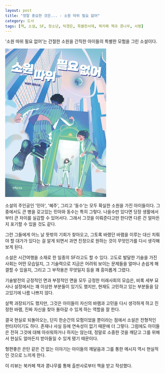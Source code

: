 ```yaml
---
layout: post
title: "정말 중요한 것은... - 소원 따위 필요 없어"
category: 도서
tags: [책, 소설, SF, 청소년, 탁경은, 특별한서재, 북카페 책과 콩나무, 서평]
---
```


'소원 따위 필요 없어'는
간절한 소원을 간직한 아이들의 특별한 모험을 그린 소설이다.

![표지](/images/book/wish-is-not-necessary-book-h480.jpg)

소설의 주인공인 '민아', '혜주', 그리고 '동수'는
모두 확실한 소원을 가진 아이들이다.
그 중에서도 큰 병을 갖고있는 민아와 동수는 특히 그렇다.
나을수만 있다면 당장 생활에서부터 큰 차이를 실감할 수 있어서다.
그래서 그것을 이뤄준다고만 한다면 다른 건 얼마든지 포기할 수 있을 것도 같다.

그런 그들에게 어느 날 뜻밖의 기회가 찾아오고,
그토록 바랬던 바램을 이루는 대신 치뤄야 할 대가가 있다는 걸 알게 되면서
과연 진정으로 원하는 것이 무엇인가를 다시 생각해보게 된다.

소설은 시간여행을 소재로 한 일종의 SF라고도 할 수 있다.
고도로 발달한 기술을 가진 사회는 어떤 모습일지,
그 기술력으로 지금은 어려워 보이는 문제들을 얼마나 손쉽게 해결할 수 있을지,
그리고 그 부작용은 무엇일지 등을 꽤 흥미롭게 그렸다.

기술발전의 긍정적인 면과 부정적인 면을 모두 긍정한 미래사회의 모습은,
비록 세부 묘사나 설정에서는 꽤 이상한 부분들이 있기도 했지만,
현재도 고민하고 있는 부분들을 담고있기에 나름 나쁘지 않다.

살짝 과장되기도 했지만, 그것은 아이들이 자신의 바램과 고민을 다시 생각하게 하고
진정한 바램, 진짜 자신을 찾아 돌아갈 수 있게 하는 역할을 잘 한다.

결국 현실로 되돌아오는, 단지 한순간의 모험이었을 뿐이라는 점에서 소설은 전형적인 <!--꿈-->판타지이기도 하다.
존재나 사실 등에 연속성이 없기 때문에 더 그렇다.
그럼에도 아이들은 전혀 그것에 대해 아쉬워하거나 하지는 않는데,
정말로 소중한 것을 깨닫고
그를 위해서 현실도 얼마든지 받아들일 수 있게 됐기 때문이다.

형편좋은 은탄 같은 건 없는 이야기는
아이들의 깨달음과 그를 통한 메시지 역시 현실적인 것으로 느끼게 한다.



<div class="im im-info">
이 리뷰는 북카페 책과 콩나무를 통해 출판사로부터 책을 받고 작성했다.
</div>
